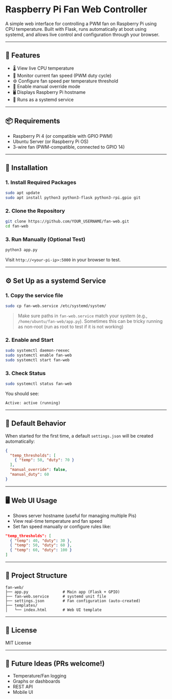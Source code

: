# Raspberry Pi Fan Web Controller

A simple web interface for controlling a PWM fan on Raspberry Pi using CPU temperature. Built with Flask, runs automatically at boot using systemd, and allows live control and configuration through your browser.

---

## 🌟 Features

- 🌡️ View live CPU temperature
- 💨 Monitor current fan speed (PWM duty cycle)
- ⚙️ Configure fan speed per temperature threshold
- 🔧 Enable manual override mode
- 🖥️ Displays Raspberry Pi hostname
- 🚀 Runs as a systemd service

---

## 📦 Requirements

- Raspberry Pi 4 (or compatible with GPIO PWM)
- Ubuntu Server (or Raspberry Pi OS)
- 3-wire fan (PWM-compatible, connected to GPIO 14)

---

## 🔧 Installation

### 1. Install Required Packages

```bash
sudo apt update
sudo apt install python3 python3-flask python3-rpi.gpio git
```

### 2. Clone the Repository

```bash
git clone https://github.com/YOUR_USERNAME/fan-web.git
cd fan-web
```

### 3. Run Manually (Optional Test)

```bash
python3 app.py
```

Visit `http://<your-pi-ip>:5000` in your browser to test.

---

## ⚙️ Set Up as a systemd Service

### 1. Copy the service file

```bash
sudo cp fan-web.service /etc/systemd/system/
```

> Make sure paths in `fan-web.service` match your system (e.g., `/home/ubuntu/fan-web/app.py`). Sometimes this can be tricky running as non-root (run as root to test if it is not working)

### 2. Enable and Start

```bash
sudo systemctl daemon-reexec
sudo systemctl enable fan-web
sudo systemctl start fan-web
```

### 3. Check Status

```bash
sudo systemctl status fan-web
```

You should see:

```
Active: active (running)
```

---

## 🧪 Default Behavior

When started for the first time, a default `settings.json` will be created automatically:

```json
{
  "temp_thresholds": [
    { "temp": 50, "duty": 70 }
  ],
  "manual_override": false,
  "manual_duty": 60
}
```

---

## 🖥 Web UI Usage

- Shows server hostname (useful for managing multiple Pis)
- View real-time temperature and fan speed
- Set fan speed manually or configure rules like:

```json
"temp_thresholds": [
  { "temp": 40, "duty": 30 },
  { "temp": 50, "duty": 60 },
  { "temp": 60, "duty": 100 }
]
```

---

## 📂 Project Structure

```
fan-web/
├── app.py               # Main app (Flask + GPIO)
├── fan-web.service      # systemd unit file
├── settings.json        # Fan configuration (auto-created)
├── templates/
│   └── index.html       # Web UI template
```

---

## 📜 License

MIT License

---

## 🧠 Future Ideas (PRs welcome!)

- Temperature/Fan logging
- Graphs or dashboards
- REST API
- Mobile UI
  


